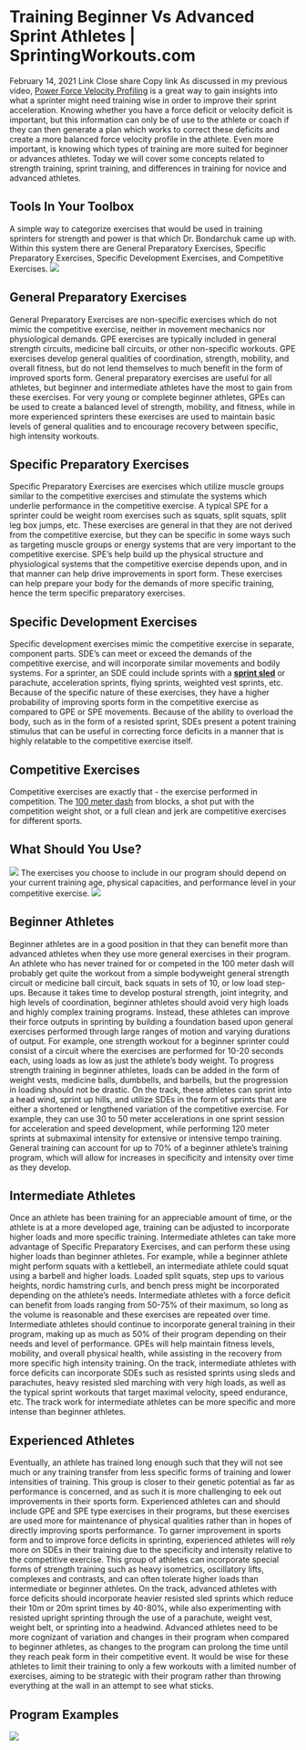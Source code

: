 #  Training Beginner Vs Advanced Sprint Athletes | SprintingWorkouts.com 
February 14, 2021
Link
Close share Copy link
As discussed in my previous video, [Power Force Velocity Profiling](https://sprintingworkouts.com/blogs/training/force-velocity-profiling "power force velocity profiling") is a great way to gain insights into what a sprinter might need training wise in order to improve their sprint acceleration.
Knowing whether you have a force deficit or velocity deficit is important, but this information can only be of use to the athlete or coach if they can then generate a plan which works to correct these deficits and create a more balanced force velocity profile in the athlete. Even more important, is knowing which types of training are more suited for beginner or advances athletes.
Today we will cover some concepts related to strength training, sprint training, and differences in training for novice and advanced athletes.
## Tools In Your Toolbox
A simple way to categorize exercises that would be used in training sprinters for strength and power is that which Dr. Bondarchuk came up with. Within this system there are General Preparatory Exercises, Specific Preparatory Exercises, Specific Development Exercises, and Competitive Exercises.
![](https://cdn.shopify.com/s/files/1/0015/4445/4207/files/bondarchuk_categories_600x600.png?v=1613324637)
## General Preparatory Exercises
General Preparatory Exercises are non-specific exercises which do not mimic the competitive exercise, neither in movement mechanics nor physiological demands. GPE exercises are typically included in general strength circuits, medicine ball circuits, or other non-specific workouts. GPE exercises develop general qualities of coordination, strength, mobility, and overall fitness, but do not lend themselves to much benefit in the form of improved sports form.
General preparatory exercises are useful for all athletes, but beginner and intermediate athletes have the most to gain from these exercises. For very young or complete beginner athletes, GPEs can be used to create a balanced level of strength, mobility, and fitness, while in more experienced sprinters these exercises are used to maintain basic levels of general qualities and to encourage recovery between specific, high intensity workouts.
## Specific Preparatory Exercises
Specific Preparatory Exercises are exercises which utilize muscle groups similar to the competitive exercises and stimulate the systems which underlie performance in the competitive exercise. A typical SPE for a sprinter could be weight room exercises such as squats, split squats, split leg box jumps, etc.
These exercises are general in that they are not derived from the competitive exercise, but they can be specific in some ways such as targeting muscle groups or energy systems that are very important to the competitive exercise.
SPE’s help build up the physical structure and physiological systems that the competitive exercise depends upon, and in that manner can help drive improvements in sport form. These exercises can help prepare your body for the demands of more specific training, hence the term specific preparatory exercises.
## Specific Development Exercises
Specific development exercises mimic the competitive exercise in separate, component parts. SDE’s can meet or exceed the demands of the competitive exercise, and will incorporate similar movements and bodily systems.
For a sprinter, an SDE could include sprints with a **[sprint sled](https://sprintingworkouts.com/blogs/training/sprint-sled "sprint sled")** or parachute, acceleration sprints, flying sprints, weighted vest sprints, etc. Because of the specific nature of these exercises, they have a higher probability of improving sports form in the competitive exercise as compared to GPE or SPE movements.
Because of the ability to overload the body, such as in the form of a resisted sprint, SDEs present a potent training stimulus that can be useful in correcting force deficits in a manner that is highly relatable to the competitive exercise itself.
## Competitive Exercises
Competitive exercises are exactly that - the exercise performed in competition. The [100 meter dash](https://sprintingworkouts.com/pages/100m-dash-training "100 meter dash") from blocks, a shot put with the competition weight shot, or a full clean and jerk are competitive exercises for different sports.
## What Should You Use?
![](https://cdn.shopify.com/s/files/1/0015/4445/4207/files/qualities_of_athletes_experience_level_600x600.png?v=1613324715)
The exercises you choose to include in our program should depend on your current training age, physical capacities, and performance level in your competitive exercise.
![](https://cdn.shopify.com/s/files/1/0015/4445/4207/files/exercise_distribution_experience_levels_600x600.png?v=1613324660)
## Beginner Athletes
Beginner athletes are in a good position in that they can benefit more than advanced athletes when they use more general exercises in their program. An athlete who has never trained for or competed in the 100 meter dash will probably get quite the workout from a simple bodyweight general strength circuit or medicine ball circuit, back squats in sets of 10, or low load step-ups.
Because it takes time to develop postural strength, joint integrity, and high levels of coordination, beginner athletes should avoid very high loads and highly complex training programs. Instead, these athletes can improve their force outputs in sprinting by building a foundation based upon general exercises performed through large ranges of motion and varying durations of output. For example, one strength workout for a beginner sprinter could consist of a circuit where the exercises are performed for 10-20 seconds each, using loads as low as just the athlete’s body weight.
To progress strength training in beginner athletes, loads can be added in the form of weight vests, medicine balls, dumbbells, and barbells, but the progression in loading should not be drastic.
On the track, these athletes can sprint into a head wind, sprint up hills, and utilize SDEs in the form of sprints that are either a shortened or lengthened variation of the competitive exercise. For example, they can use 30 to 50 meter accelerations in one sprint session for acceleration and speed development, while performing 120 meter sprints at submaximal intensity for extensive or intensive tempo training.
General training can account for up to 70% of a beginner athlete’s training program, which will allow for increases in specificity and intensity over time as they develop.
## Intermediate Athletes
Once an athlete has been training for an appreciable amount of time, or the athlete is at a more developed age, training can be adjusted to incorporate higher loads and more specific training.
Intermediate athletes can take more advantage of Specific Preparatory Exercises, and can perform these using higher loads than beginner athletes. For example, while a beginner athlete might perform squats with a kettlebell, an intermediate athlete could squat using a barbell and higher loads. 
Loaded split squats, step ups to various heights, nordic hamstring curls, and bench press might be incorporated depending on the athlete’s needs. Intermediate athletes with a force deficit can benefit from loads ranging from 50-75% of their maximum, so long as the volume is reasonable and these exercises are repeated over time.
Intermediate athletes should continue to incorporate general training in their program, making up as much as 50% of their program depending on their needs and level of performance. GPEs will help maintain fitness levels, mobility, and overall physical health, while assisting in the recovery from more specific high intensity training.
On the track, intermediate athletes with force deficits can incorporate SDEs such as resisted sprints using sleds and parachutes, heavy resisted sled marching with very high loads, as well as the typical sprint workouts that target maximal velocity, speed endurance, etc. The track work for intermediate athletes can be more specific and more intense than beginner athletes.
## Experienced Athletes
Eventually, an athlete has trained long enough such that they will not see much or any training transfer from less specific forms of training and lower intensities of training. This group is closer to their genetic potential as far as performance is concerned, and as such it is more challenging to eek out improvements in their sports form.
Experienced athletes can and should include GPE and SPE type exercises in their programs, but these exercises are used more for maintenance of physical qualities rather than in hopes of directly improving sports performance.
To garner improvement in sports form and to improve force deficits in sprinting, experienced athletes will rely more on SDEs in their training due to the specificity and intensity relative to the competitive exercise.
This group of athletes can incorporate special forms of strength training such as heavy isometrics, oscillatory lifts, complexes and contrasts, and can often tolerate higher loads than intermediate or beginner athletes.
On the track, advanced athletes with force deficits should incorporate heavier resisted sled sprints which reduce their 10m or 20m sprint times by 40-80%, while also experimenting with resisted upright sprinting through the use of a parachute, weight vest, weight belt, or sprinting into a headwind.
Advanced athletes need to be more cognizant of variation and changes in their program when compared to beginner athletes, as changes to the program can prolong the time until they reach peak form in their competitive event. It would be wise for these athletes to limit their training to only a few workouts with a limited number of exercises, aiming to be strategic with their program rather than throwing everything at the wall in an attempt to see what sticks.
## Program Examples
![](https://cdn.shopify.com/s/files/1/0015/4445/4207/files/exercise_selection_by_experience_level_600x600.png?v=1613324608)
[ ](https://sprintingworkouts.com/blogs/training)
